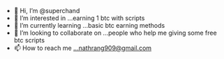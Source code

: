 - 👋 Hi, I’m @superchand
- 👀 I’m interested in ...earning 1 btc with scripts
- 🌱 I’m currently learning ...basic btc earning methods
- 💞️ I’m looking to collaborate on ...people who  help me giving some free btc scripts
- 📫 How to reach me ...nathrang909@gmail.com

<!---
superchand/superchand is a ✨ special ✨ repository because its `README.md` (this file) appears on your GitHub profile.
You can click the Preview link to take a look at your changes.
--->
